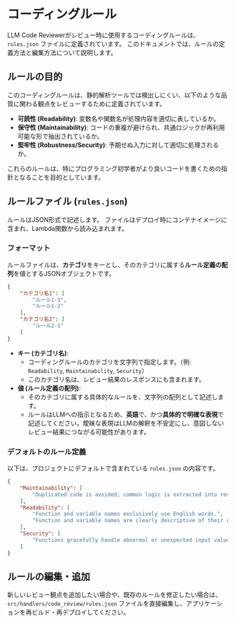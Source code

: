 # コーディングルール

LLM Code Reviewerがレビュー時に使用するコーディングルールは、`rules.json` ファイルに定義されています。
このドキュメントでは、ルールの定義方法と編集方法について説明します。

## ルールの目的

このコーディングルールは、静的解析ツールでは検出しにくい、以下のような品質に関わる観点をレビューするために定義されています。

*   **可読性 (Readability)**: 変数名や関数名が処理内容を適切に表しているか。
*   **保守性 (Maintainability)**: コードの重複が避けられ、共通ロジックが再利用可能な形で抽出されているか。
*   **堅牢性 (Robustness/Security)**: 予期せぬ入力に対して適切に処理されるか。

これらのルールは、特にプログラミング初学者がより良いコードを書くための指針となることを目的としています。

## ルールファイル (`rules.json`)

ルールはJSON形式で記述します。
ファイルはデプロイ時にコンテナイメージに含まれ、Lambda関数から読み込まれます。

### フォーマット

ルールファイルは、**カテゴリ**をキーとし、そのカテゴリに属する**ルール定義の配列**を値とするJSONオブジェクトです。

```json
{
    "カテゴリ名1": [
        "ルール1-1",
        "ルール1-2"
    ],
    "カテゴリ名2": [
        "ルール2-1"
    ]
}
```

*   **キー (カテゴリ名)**:
    *   コーディングルールのカテゴリを文字列で指定します。（例: `Readability`, `Maintainability`, `Security`）
    *   このカテゴリ名は、レビュー結果のレスポンスにも含まれます。
*   **値 (ルール定義の配列)**:
    *   そのカテゴリに属する具体的なルールを、文字列の配列として記述します。
    *   ルールはLLMへの指示となるため、**英語**で、かつ**具体的で明確な表現**で記述してください。曖昧な表現はLLMの解釈を不安定にし、意図しないレビュー結果につながる可能性があります。

### デフォルトのルール定義

以下は、プロジェクトにデフォルトで含まれている `rules.json` の内容です。

```json
{
    "Maintainability": [
        "Duplicated code is avoided; common logic is extracted into reusable functions or modules."
    ],
    "Readability": [
        "Function and variable names exclusively use English words.",
        "Function and variable names are clearly descriptive of their role or processing content."
    ],
    "Security": [
        "Functions gracefully handle abnormal or unexpected input values to prevent crashes, undefined behavior, or security vulnerabilities."
    ]
}
```

## ルールの編集・追加

新しいレビュー観点を追加したい場合や、既存のルールを修正したい場合は、`src/handlers/code_review/rules.json` ファイルを直接編集し、アプリケーションを再ビルド・再デプロイしてください。
